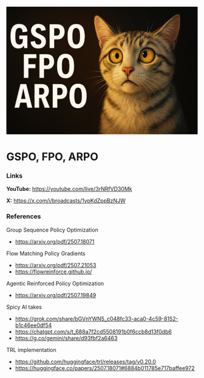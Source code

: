 ![thumbnail](thumbnail.jpg)

# GSPO, FPO, ARPO

### Links

**YouTube:** https://youtube.com/live/3rNRfVD30Mk

**X:** https://x.com/i/broadcasts/1ypKdZppBzNJW

### References

Group Sequence Policy Optimization
- https://arxiv.org/pdf/2507.18071

Flow Matching Policy Gradients
- https://arxiv.org/pdf/2507.21053
- https://flowreinforce.github.io/

Agentic Reinforced Policy Optimization
- https://arxiv.org/pdf/2507.19849

Spicy AI takes
- https://grok.com/share/bGVnYWN5_c048fc33-aca0-4c59-8152-b1c46ee0df54
- https://chatgpt.com/s/t_688a7f2cd5508191b0f6ccb8d13f0db6
- https://g.co/gemini/share/d93fbf2a6463

TRL implementation
- https://github.com/huggingface/trl/releases/tag/v0.20.0
- https://huggingface.co/papers/2507.18071#6884b011785e717baffee972
